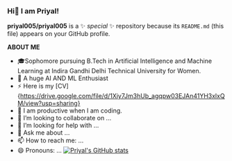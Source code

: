 ### Hi👋 I am Priyal!


**priyal005/priyal005** is a ✨ _special_ ✨ repository because its `README.md` (this file) appears on your GitHub profile.

 **ABOUT ME**
- 🎓Sophomore pursuing B.Tech in Artificial Intelligence and Machine Learning at Indira Gandhi Delhi Technical University for Women.
- 🔭 A huge AI AND ML Enthusiast
- ⚡ Here is my [CV]{https://drive.google.com/file/d/1Xiy7Jm3hUb_agqpw03EJAn41YH3xlxQM/view?usp=sharing}
- 🌱 I am productive when I am coding.
- 👯 I’m looking to collaborate on ...
- 🤔 I’m looking for help with ...
- 💬 Ask me about ...
- 📫 How to reach me: ...
- 😄 Pronouns: ...
[![Priyal's GitHub stats](https://github-readme-stats.vercel.app/api?username=priyal005)](https://github.com/priyal005/github-readme-stats)

